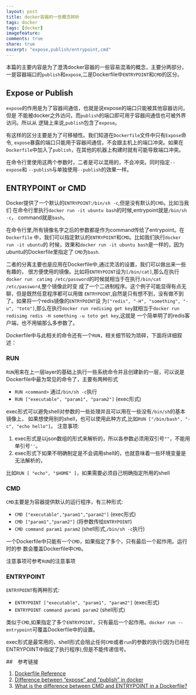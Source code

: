 ```yaml
---
layout: post
title: docker容器的一些概念辨析
tags: docker
tags: [docker]
imagefeature:
comments: true
share: true
excerpt: "expose,publish/entrypoint,cmd"
---
```


本篇的主要内容是为了澄清docker容器的一些容易混淆的概念，主要分两部分，
一是容器端口的`publish`和`expose`,二是Dockerfile中`ENTRYPOINT`和`CMD`的区分。

<!--more-->

## Expose or Publish
`expose`的作用是为了容器间通信，也就是说expose的端口只能被其他容器访问，但是
不能被docker之外访问，而`publish`的端口即可用于容器间通信也可被外界访问。所以从
逻辑上来说,`publish`包含了`expose`。

有这样的区分主要是为了可移植性。我们知道在`Dockerfile`文件中只有`Expose`命令,
`expose`暴露的端口只能用于容器间通信，不会跟主机上的端口冲突。如果在
`Dockerfile`中加入了`publish`，在其他的机器上构建时就有可能导致端口冲突。

在命令行里使用这两个参数时，二者是可以混用的，不会冲突。同时指定`--expose`和
`--publish`与单独使用`--publish`的效果一样。

## ENTRYPOINT or CMD

Docker提供了一个默认的`ENTRYPOINT`:`/bin/sh -c`,但是没有默认的`CMD`。比如当我们
在命令行里执行`docker run -it ubuntu bash`的时候,entrypoint就是`/bin/sh -c`，
command就是`bash`。

在命令行里,所有镜像名字之后的参数都是作为command传给了entrypoint。在`Dockerfile`
中，我们可以指定默认的`ENTRYPOINT`和`CMD`。比如我们执行`docker run -it ubuntu`的
时候，效果和`docker run -it ubuntu bash`是一样的，因为ubuntu的Dockerfile里指定了
`CMD`为`bash`.

二者的分离主要也是应用在Dockerfile中,通过灵活的设置，我们可以做出来一些有趣的，
很方便使用的镜像。比如将`ENTRYPOINT`设为`[/bin/cat]`,那么在执行`docker run　catimg /etc/password`的时候就相当于在执行`/bin/cat /etc/password`,整个镜像此时变
成了一个二进制程序。这个例子可能显得有点无聊，但是既然任意程序都可以用做
`ENTRYPOINT`,自然是只有想不到，没有做不到了。如果将一个redis镜像的`ENTRYPOINT`设
为`["redis", "-H", "something", "-u", "toto"]`,那么在执行`docker run redisimg
get key`就相当于`docker run redisimg redis -H something -u toto get key`,这就是
一个简单明了的redis客户端，也不用输那么多参数了。

Dockerfile中与此相关的命令还有一个`RUN`，相关细节较为琐碎，下面将详细叙述：

### RUN
`RUN`用来在上一层layer的基础上执行一些系统命令并且创建新的一层，可以说是
Dockerfile中最为常见的命令了，主要有两种形式

- `RUN <command>` 通过`/bin/sh -c`执行
- `RUN ["executable", "param1", "param2"]` (exec形式)

exec形式可以避免shell对参数的一些处理并且可以用在一些没有`/bin/sh`的基本镜像上，
如果想使用别的shell，也可以使用此种方式,比如`RUN ["/bin/bash", "-c", "echo hello"]`。
注意事项:

1. exec形式是以json数组的形式来解析的，所以各参数必须用双引号`""`，不能用单引号`''`。
2. exec形式下如果不明确制定是不会调用shell的，也就意味着一些环境变量是无法解析的，

比如`RUN [ "echo", "$HOME" ]`，如果需要必须自己明确指定所用的shell


### CMD
`CMD`主要是为容器提供默认的运行程序，有三种形式:

- `CMD ["executable","param1","param2"]` (exec形式)
- `CMD ["param1","param2"]` (将参数传给`ENTRYPOINT`)
- `CMD command param1 param2` (shell形式,`/bin/sh -c`执行)

一个Dockerfile中只能有一个`CMD`，如果指定了多个，只有最后一个起作用。运行时的参
数会覆盖Dockerfile中`CMD`。

注意事项可参考`RUN`的注意事项


### ENTRYPOINT

`ENTRYPOINT`有两种形式:

- `ENTRYPOINT ["executable", "param1", "param2"]` (exec形式)
- `ENTRYPOINT command param1 param2` (shell形式)

类似于`CMD`,如果指定了多个`ENTRYPOINT`，只有最后一个起作用。`docker run --entrypoint`可覆盖Dockerfile中的设置。

exec形式是最常用的，shell形式会阻止任何`CMD`或者`run`的参数的执行(因为已经在
ENTRYPOINT中指定了执行程序),但是不能传递信号。


##　参考链接
1. [Dockerfile Reference](http://docs.docker.com/reference/builder/#entrypoint)
2. [Difference between “expose” and “publish” in docker](http://stackoverflow.com/questions/22111060/difference-between-expose-and-publish-in-docker) 
3. [What is the difference between CMD and ENTRYPOINT in a Dockerfile?](http://stackoverflow.com/questions/21553353/what-is-the-difference-between-cmd-and-entrypoint-in-a-dockerfile)


